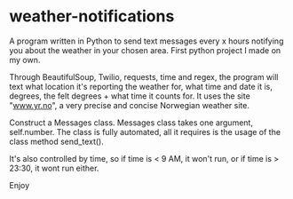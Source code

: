 weather-notifications
=====================

A program written in Python to send text messages every x hours notifying you about the weather in your chosen area. First python project I made on my own. 

Through BeautifulSoup, Twilio, requests, time and regex, the program will text what location it's reporting the weather for, what time and date it is, degrees, the felt degrees + what time it counts for. It uses the site "www.yr.no", a very precise and concise Norwegian weather site.

Construct a Messages class. Messages class takes one argument, self.number. The class is fully automated, all it requires is the usage of the class method send_text().

It's also controlled by time, so if time is < 9 AM, it won't run, or if time is > 23:30, it wont run either.


Enjoy
